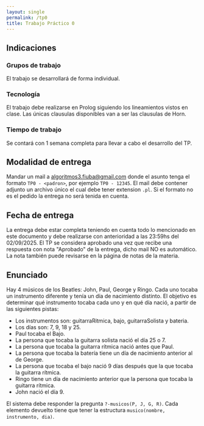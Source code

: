 ```yaml
---
layout: single
permalink: /tp0
title: Trabajo Práctico 0
---
```


## Indicaciones

### Grupos de trabajo
El trabajo se desarrollará de forma individual.

### Tecnología
El trabajo debe realizarse en Prolog siguiendo los lineamientos vistos en clase. Las únicas clausulas disponibles van a ser las clausulas de Horn.

### Tiempo de trabajo
Se contará con 1 semana completa para llevar a cabo el desarrollo del TP.


## Modalidad de entrega
Mandar un mail a algoritmos3.fiuba@gmail.com donde el asunto tenga el formato `TP0 - <padron>`, por ejemplo `TP0 - 12345`. El mail debe contener adjunto un archivo único el cual debe tener extension `.pl`. Si el formato no es el pedido la entrega no será tenida en cuenta.

## Fecha de entrega
La entrega debe estar completa teniendo en cuenta todo lo mencionado en este documento y debe realizarse con anterioridad a las 23:59hs del 02/09/2025. El TP se considera aprobado una vez que recibe una respuesta con nota "Aprobado" de la entrega, dicho mail NO es automático. La nota también puede revisarse en la página de notas de la materia.

## Enunciado

Hay 4 músicos de los Beatles: John, Paul, George y Ringo. Cada uno tocaba un instrumento diferente y tenía un día de nacimiento distinto. El objetivo es determinar qué instrumento tocaba cada uno y en qué día nació, a partir de las siguientes pistas:

- Los instrumentos son: guitarraRitmica, bajo, guitarraSolista y bateria.
- Los días son: 7, 9, 18 y 25.
- Paul tocaba el Bajo.
- La persona que tocaba la guitarra solista nació el día 25 o 7.
- La persona que tocaba la guitarra rítmica nació antes que Paul.
- La persona que tocaba la batería tiene un día de nacimiento anterior al de George.
- La persona que tocaba el bajo nació 9 días después que la que tocaba la guitarra rítmica.
- Ringo tiene un día de nacimiento anterior que la persona que tocaba la guitarra rítmica.
- John nació el día 9.

El sistema debe responder la pregunta `?-musicos(P, J, G, R)`. Cada elemento devuelto tiene que tener la estructura `musico(nombre, instrumento, dia)`.
